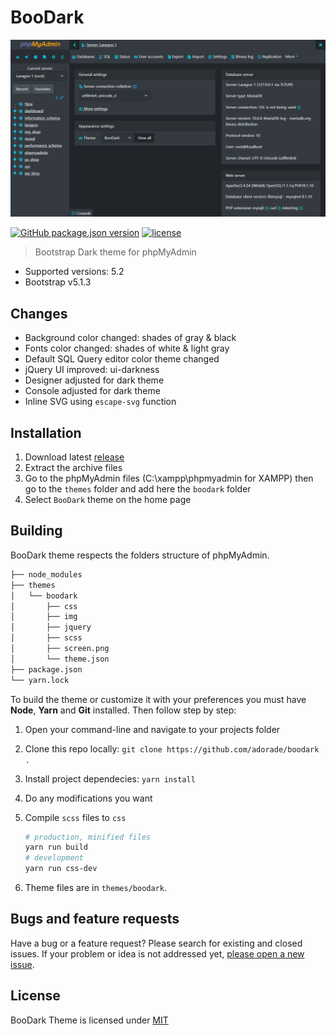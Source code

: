 # BooDark

![Screenshot](themes/boodark/screen.png)

[![GitHub package.json version](https://img.shields.io/github/package-json/v/adorade/boodark.svg?label=&color=green&logo=github)](https://github.com/adorade/boodark/blob/main/package.json)
[![license](https://img.shields.io/github/license/adorade/boodark.svg?label=)](https://mit-license.org)

> Bootstrap Dark theme for phpMyAdmin

- Supported versions: 5.2
- Bootstrap v5.1.3

## Changes

- Background color changed: shades of gray & black
- Fonts color changed: shades of white & light gray
- Default SQL Query editor color theme changed
- jQuery UI improved: ui-darkness
- Designer adjusted for dark theme
- Console adjusted for dark theme
- Inline SVG using `escape-svg` function

## Installation

1. Download latest [release](https://github.com/adorade/boodark/releases/latest/download/boodark-v1.0.2.zip)
2. Extract the archive files
3. Go to the phpMyAdmin files (C:\xampp\phpmyadmin for XAMPP) then go to the `themes` folder and add here the `boodark` folder
4. Select `BooDark` theme on the home page

## Building

BooDark theme respects the folders structure of phpMyAdmin.

```txt
├── node_modules
├── themes
│   └── boodark
│       ├── css
│       ├── img
│       ├── jquery
│       ├── scss
│       ├── screen.png
│       └── theme.json
├── package.json
└── yarn.lock
```

To build the theme or customize it with your preferences you must have **Node**, **Yarn** and **Git** installed. Then follow step by step:

1. Open your command-line and navigate to your projects folder
2. Clone this repo locally: `git clone https://github.com/adorade/boodark .`
3. Install project dependecies: `yarn install`
4. Do any modifications you want
5. Compile `scss` files to `css`

    ```sh
    # production, minified files
    yarn run build
    # development
    yarn run css-dev
    ```

6. Theme files are in `themes/boodark`.

## Bugs and feature requests

Have a bug or a feature request? Please search for existing and closed issues. If your problem or idea is not addressed yet, [please open a new issue](https://github.com/adorade/boodark/issues/new).

## License

BooDark Theme is licensed under [MIT](LICENSE)

